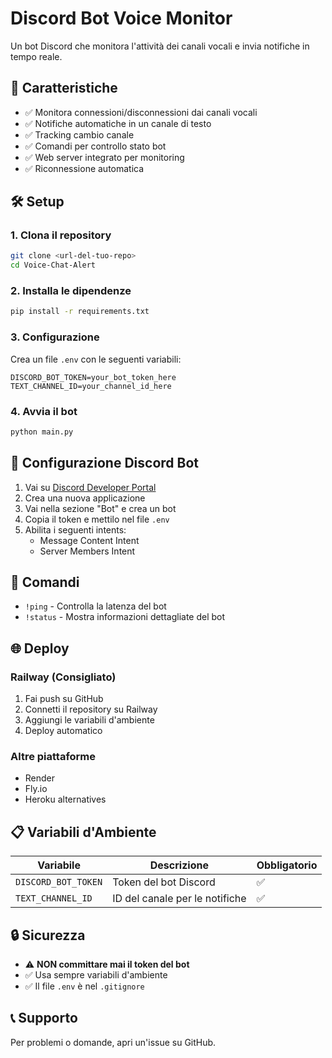 # Discord Bot Voice Monitor

Un bot Discord che monitora l'attività dei canali vocali e invia notifiche in tempo reale.

## 🚀 Caratteristiche

- ✅ Monitora connessioni/disconnessioni dai canali vocali
- ✅ Notifiche automatiche in un canale di testo
- ✅ Tracking cambio canale
- ✅ Comandi per controllo stato bot
- ✅ Web server integrato per monitoring
- ✅ Riconnessione automatica

## 🛠️ Setup

### 1. Clona il repository
```bash
git clone <url-del-tuo-repo>
cd Voice-Chat-Alert
```

### 2. Installa le dipendenze
```bash
pip install -r requirements.txt
```

### 3. Configurazione
Crea un file `.env` con le seguenti variabili:
```env
DISCORD_BOT_TOKEN=your_bot_token_here
TEXT_CHANNEL_ID=your_channel_id_here
```

### 4. Avvia il bot
```bash
python main.py
```

## 🔧 Configurazione Discord Bot

1. Vai su [Discord Developer Portal](https://discord.com/developers/applications)
2. Crea una nuova applicazione
3. Vai nella sezione "Bot" e crea un bot
4. Copia il token e mettilo nel file `.env`
5. Abilita i seguenti intents:
   - Message Content Intent
   - Server Members Intent

## 📝 Comandi

- `!ping` - Controlla la latenza del bot
- `!status` - Mostra informazioni dettagliate del bot

## 🌐 Deploy

### Railway (Consigliato)
1. Fai push su GitHub
2. Connetti il repository su Railway
3. Aggiungi le variabili d'ambiente
4. Deploy automatico

### Altre piattaforme
- Render
- Fly.io  
- Heroku alternatives

## 📋 Variabili d'Ambiente

| Variabile | Descrizione | Obbligatorio |
|-----------|-------------|--------------|
| `DISCORD_BOT_TOKEN` | Token del bot Discord | ✅ |
| `TEXT_CHANNEL_ID` | ID del canale per le notifiche | ✅ |

## 🔒 Sicurezza

- ⚠️ **NON committare mai il token del bot**
- ✅ Usa sempre variabili d'ambiente
- ✅ Il file `.env` è nel `.gitignore`

## 📞 Supporto

Per problemi o domande, apri un'issue su GitHub.
